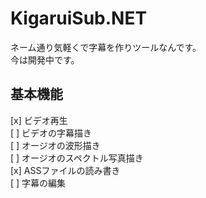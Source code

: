 # KigaruiSub.NET

ネーム通り気軽くで字幕を作りツールなんです。  
今は開発中です。

## 基本機能

[x] ビデオ再生  
[ ] ビデオの字幕描き  
[ ] オージオの波形描き  
[ ] オージオのスペクトル写真描き  
[x] ASSファイルの読み書き  
[ ] 字幕の編集  
